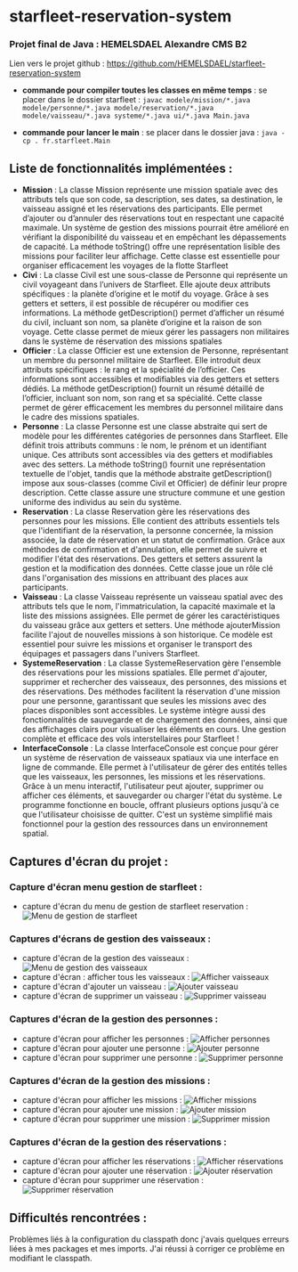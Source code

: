 # starfleet-reservation-system

### Projet final de Java : HEMELSDAEL Alexandre CMS B2
Lien vers le projet github : https://github.com/HEMELSDAEL/starfleet-reservation-system

* **commande pour compiler toutes les classes en même temps** : se placer dans le dossier starfleet : `javac modele/mission/*.java modele/personne/*.java modele/reservation/*.java modele/vaisseau/*.java systeme/*.java ui/*.java Main.java`

* **commande pour lancer le main**  : se placer dans le dossier java : `java -cp . fr.starfleet.Main`

## Liste de fonctionnalités implémentées : 
* **Mission** : La classe Mission représente une mission spatiale avec des attributs tels que son code, sa description, ses dates, sa destination, le vaisseau assigné et les réservations des participants. Elle permet d’ajouter ou d’annuler des réservations tout en respectant une capacité maximale. Un système de gestion des missions pourrait être amélioré en vérifiant la disponibilité du vaisseau et en empêchant les dépassements de capacité. La méthode toString() offre une représentation lisible des missions pour faciliter leur affichage. Cette classe est essentielle pour organiser efficacement les voyages de la flotte Starfleet
* **Civi** : La classe Civil est une sous-classe de Personne qui représente un civil voyageant dans l’univers de Starfleet. Elle ajoute deux attributs spécifiques : la planète d’origine et le motif du voyage. Grâce à ses getters et setters, il est possible de récupérer ou modifier ces informations. La méthode getDescription() permet d’afficher un résumé du civil, incluant son nom, sa planète d’origine et la raison de son voyage. Cette classe permet de mieux gérer les passagers non militaires dans le système de réservation des missions spatiales
* **Officier** : La classe Officier est une extension de Personne, représentant un membre du personnel militaire de Starfleet. Elle introduit deux attributs spécifiques : le rang et la spécialité de l’officier. Ces informations sont accessibles et modifiables via des getters et setters dédiés. La méthode getDescription() fournit un résumé détaillé de l’officier, incluant son nom, son rang et sa spécialité. Cette classe permet de gérer efficacement les membres du personnel militaire dans le cadre des missions spatiales.
* **Personne** : La classe Personne est une classe abstraite qui sert de modèle pour les différentes catégories de personnes dans Starfleet. Elle définit trois attributs communs : le nom, le prénom et un identifiant unique. Ces attributs sont accessibles via des getters et modifiables avec des setters. La méthode toString() fournit une représentation textuelle de l'objet, tandis que la méthode abstraite getDescription() impose aux sous-classes (comme Civil et Officier) de définir leur propre description. Cette classe assure une structure commune et une gestion uniforme des individus au sein du système. 
* **Reservation** : La classe Reservation gère les réservations des personnes pour les missions. Elle contient des attributs essentiels tels que l'identifiant de la réservation, la personne concernée, la mission associée, la date de réservation et un statut de confirmation. Grâce aux méthodes de confirmation et d'annulation, elle permet de suivre et modifier l'état des réservations. Des getters et setters assurent la gestion et la modification des données. Cette classe joue un rôle clé dans l'organisation des missions en attribuant des places aux participants.
* **Vaisseau** : La classe Vaisseau représente un vaisseau spatial avec des attributs tels que le nom, l'immatriculation, la capacité maximale et la liste des missions assignées. Elle permet de gérer les caractéristiques du vaisseau grâce aux getters et setters. Une méthode ajouterMission facilite l'ajout de nouvelles missions à son historique. Ce modèle est essentiel pour suivre les missions et organiser le transport des équipages et passagers dans l'univers Starfleet.
* **SystemeReservation** : La classe SystemeReservation gère l'ensemble des réservations pour les missions spatiales. Elle permet d'ajouter, supprimer et rechercher des vaisseaux, des personnes, des missions et des réservations. Des méthodes facilitent la réservation d'une mission pour une personne, garantissant que seules les missions avec des places disponibles sont accessibles. Le système intègre aussi des fonctionnalités de sauvegarde et de chargement des données, ainsi que des affichages clairs pour visualiser les éléments en cours. Une gestion complète et efficace des vols interstellaires pour Starfleet !
* **InterfaceConsole** : La classe InterfaceConsole est conçue pour gérer un système de réservation de vaisseaux spatiaux via une interface en ligne de commande. Elle permet à l'utilisateur de gérer des entités telles que les vaisseaux, les personnes, les missions et les réservations. Grâce à un menu interactif, l'utilisateur peut ajouter, supprimer ou afficher ces éléments, et sauvegarder ou charger l'état du système. Le programme fonctionne en boucle, offrant plusieurs options jusqu'à ce que l'utilisateur choisisse de quitter. C'est un système simplifié mais fonctionnel pour la gestion des ressources dans un environnement spatial.


## Captures d'écran du projet : 
### Capture d'écran menu gestion de starfleet : 
* capture d'écran du menu de gestion de starfleet reservation : ![Menu de gestion de starfleet](screenshots/menu_gestion_starfleet.png)
### Captures d'écrans de gestion des vaisseaux :
* capture d'écran de la gestion des vaisseaux : ![Menu de gestion des vaisseaux](screenshots/gestion_vaisseaux.png)
* capture d'écran : afficher tous les vaisseaux : ![Afficher vaisseaux](screenshots/afficher_vaisseau.png)
* capture d'écran d'ajouter un vaisseau : ![Ajouter vaisseau](screenshots/ajouter_vaisseau.png)
* capture d'écran de supprimer un vaisseau : ![Supprimer vaisseau](screenshots/supprimer_vaisseau.png)
### Captures d'écran de la gestion des personnes : 
* capture d'écran pour afficher les personnes : ![Afficher personnes](screenshots/afficher_personnes.png)
* capture d'écran pour ajouter une personne : ![Ajouter personne](screenshots/ajouter_personne.png)
* capture d'écran pour supprimer une personne : ![Supprimer personne](screenshots/supprimer_personne.png)
### Captures d'écran de la gestion des missions : 
* capture d'écran pour afficher les missions : ![Afficher missions](screenshots/afficher_missions.png)
* capture d'écran pour ajouter une mission : ![Ajouter mission](screenshots/ajouter_mission.png)
* capture d'écran pour supprimer une mission : ![Supprimer mission](screenshots/supprimer_mission.png)
### Captures d'écran de la gestion des réservations : 
* capture d'écran pour afficher les réservations : ![Afficher réservations](screenshots/afficher_reservations.png)
* capture d'écran pour ajouter une réservation : ![Ajouter réservation](screenshots/ajouter_reservation.png)
* capture d'écran pour supprimer une réservation : ![Supprimer réservation](screenshots/supprimer_reservation.png)


## Difficultés rencontrées : 
Problèmes liés à la configuration du classpath donc j'avais quelques erreurs liées à mes packages et mes imports. J'ai réussi à corriger ce problème en modifiant le classpath. 